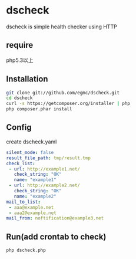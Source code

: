 dscheck
=======

dscheck is simple health checker using HTTP

## require

php5.3以上

## Installation

```sh
git clone git://github.com/egmc/dscheck.git
cd dscheck
curl -s https://getcomposer.org/installer | php
php composer.phar install
```

## Config

create dscheck.yaml

```yaml
silent_mode: false
result_file_path: tmp/result.tmp
check_list:
 - url: http://example1.net/
   check_string: "OK"
   name: "example1"
 - url: http://example2.net/
   check_string: "OK"
   name: "example2"
mail_to_list:
 - aaa@example.net
 - aaa2@example.net
mail_from: noftification@example3.net
```

## Run(add crontab to check)

```
php dscheck.php
```